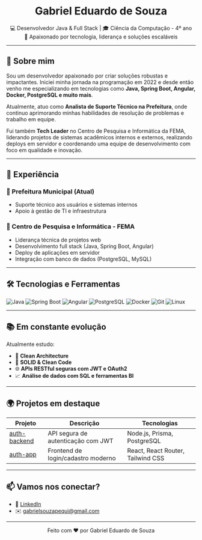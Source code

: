 <h1 align="center">Gabriel Eduardo de Souza</h1>

<p align="center">
  💻 Desenvolvedor Java & Full Stack | 🎓 Ciência da Computação - 4º ano <br/>
  🚀 Apaixonado por tecnologia, liderança e soluções escaláveis
</p>

---

## 👋 Sobre mim

Sou um desenvolvedor apaixonado por criar soluções robustas e impactantes. Iniciei minha jornada na programação em 2022 e desde então venho me especializando em tecnologias como **Java, Spring Boot, Angular, Docker, PostgreSQL e muito mais**.

Atualmente, atuo como **Analista de Suporte Técnico na Prefeitura**, onde continuo aprimorando minhas habilidades de resolução de problemas e trabalho em equipe.

Fui também **Tech Leader** no Centro de Pesquisa e Informática da FEMA, liderando projetos de sistemas acadêmicos internos e externos, realizando deploys em servidor e coordenando uma equipe de desenvolvimento com foco em qualidade e inovação.

---

## 💼 Experiência

### 📌 Prefeitura Municipal (Atual)
- Suporte técnico aos usuários e sistemas internos
- Apoio à gestão de TI e infraestrutura

### 📌 Centro de Pesquisa e Informática - FEMA
- Liderança técnica de projetos web
- Desenvolvimento full stack (Java, Spring Boot, Angular)
- Deploy de aplicações em servidor
- Integração com banco de dados (PostgreSQL, MySQL)

---

## 🛠️ Tecnologias e Ferramentas

![Java](https://img.shields.io/badge/Java-ED8B00?style=flat-square&logo=java&logoColor=white)
![Spring Boot](https://img.shields.io/badge/Spring_Boot-6DB33F?style=flat-square&logo=spring-boot&logoColor=white)
![Angular](https://img.shields.io/badge/Angular-DD0031?style=flat-square&logo=angular&logoColor=white)
![PostgreSQL](https://img.shields.io/badge/PostgreSQL-4169E1?style=flat-square&logo=postgresql&logoColor=white)
![Docker](https://img.shields.io/badge/Docker-2496ED?style=flat-square&logo=docker&logoColor=white)
![Git](https://img.shields.io/badge/Git-F05032?style=flat-square&logo=git&logoColor=white)
![Linux](https://img.shields.io/badge/Linux-FCC624?style=flat-square&logo=linux&logoColor=black)

---

## 📚 Em constante evolução

Atualmente estudo:

- 🧠 **Clean Architecture**
- 🔎 **SOLID & Clean Code**
- 🌐 **APIs RESTful seguras com JWT e OAuth2**
- 📈 **Análise de dados com SQL e ferramentas BI**


---

## 🌍 Projetos em destaque

| Projeto | Descrição | Tecnologias |
|--------|-----------|-------------|
| [auth-backend](https://github.com/GabriellSouzaa/auth-backend) | API segura de autenticação com JWT | Node.js, Prisma, PostgreSQL |
| [auth-app](https://github.com/GabriellSouzaa/auth-app) | Frontend de login/cadastro moderno | React, React Router, Tailwind CSS |


---

## 📫 Vamos nos conectar?

- 💼 [LinkedIn](https://www.linkedin.com/in/gabriel-eduardo-de-souza/)
- ✉️ gabrielsouzapequi@gmail.com

---

<p align="center">
  Feito com ❤️ por Gabriel Eduardo de Souza
</p>

